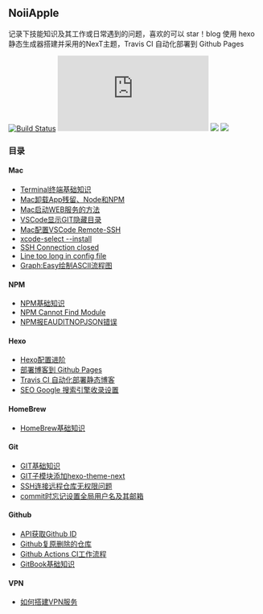 
NoiiApple
---
记录下技能知识及其工作或日常遇到的问题，喜欢的可以 star！blog 使用 hexo 静态生成器搭建并采用的NexT主题，Travis CI 自动化部署到 Github Pages

[![Build Status](https://travis-ci.com/qLzhu/blog.svg?branch=master)](https://travis-ci.com/qLzhu/blog)
[![](https://img.shields.io/badge/node->=13.12.0-brightgreen?style=flat&logo=node.js)](https://nodejs.org/en/)
[![](https://img.shields.io/badge/hexo->=4.0.0-blue?style=flat&logo=hexo)](https://hexo.io/zh-cn/)
[![](https://img.shields.io/badge/NexT->=7.8.0-lightgrey?style=flat)](https://github.com/theme-next/hexo-theme-next)

### 目录

#### Mac
- [Terminal终端基础知识](https://qlzhu.github.io/blog/24678/)
- [Mac卸载App残留、Node和NPM](https://qlzhu.github.io/blog/21969/)
- [Mac启动WEB服务的方法](https://qlzhu.github.io/blog/3450/)
- [VSCode显示GIT隐藏目录](https://qlzhu.github.io/blog/13726/)
- [Mac配置VSCode Remote-SSH](https://qlzhu.github.io/blog/15892/)
- [xcode-select --install](https://qlzhu.github.io/blog/35871/)
- [SSH Connection closed](https://qlzhu.github.io/blog/11331/)
- [Line too long in config file](https://qlzhu.github.io/blog/)
- [Graph:Easy绘制ASCII流程图](https://qlzhu.github.io/blog/44940/)

#### NPM
- [NPM基础知识](https://qlzhu.github.io/blog/27424/)
- [NPM Cannot Find Module](https://qlzhu.github.io/blog/21517/)
- [NPM报EAUDITNOPJSON错误](https://qlzhu.github.io/blog/2777/)

#### Hexo
- [Hexo配置进阶](https://qlzhu.github.io/blog/49139/)
- [部署博客到 Github Pages](https://qlzhu.github.io/blog/51941/)
- [Travis CI 自动化部署静态博客](https://qlzhu.github.io/blog/65246/)
- [SEO Google 搜索引擎收录设置](https://qlzhu.github.io/blog/10730/)

#### HomeBrew
- [HomeBrew基础知识](https://qlzhu.github.io/blog/42669/)

#### Git
- [GIT基础知识](https://qlzhu.github.io/blog/39939/)
- [GIT子模块添加hexo-theme-next](https://qlzhu.github.io/blog/46430/)
- [SSH连接远程仓库无权限问题](https://qlzhu.github.io/blog/53774/)
- [commit时忘记设置全局用户名及其邮箱](https://qlzhu.github.io/blog/58535/)

#### Github
- [API获取Github ID](https://qlzhu.github.io/blog/8621/)
- [Github复原删除的仓库](https://qlzhu.github.io/blog/9273/)
- [Github Actions CI工作流程](https://qlzhu.github.io/blog/40311/)
- [GitBook基础知识](https://qlzhu.github.io/blog/19654/)

#### VPN
- [如何搭建VPN服务](https://qlzhu.github.io/blog/64387/)
